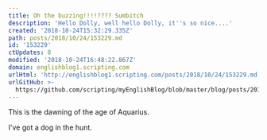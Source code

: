 ```yaml
---
title: Oh the buzzing!!!!???? Sumbitch
description: 'Hello Dolly, well hello Dolly, it''s so nice....'
created: '2018-10-24T15:32:29.335Z'
path: posts/2018/10/24/153229.md
id: '153229'
ctUpdates: 8
modified: '2018-10-24T16:48:22.867Z'
domain: englishblog1.scripting.com
urlHtml: 'http://englishblog1.scripting.com/posts/2018/10/24/153229.md'
urlGitHub: >-
  https://github.com/scripting/myEnglishBlog/blob/master/blog/posts/2018/10/24/153229.md
---
```

This is the dawning of the age of Aquarius.

I've got a dog in the hunt.